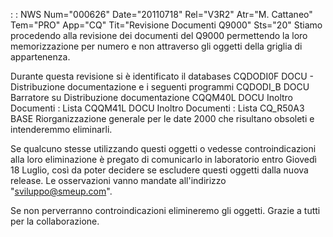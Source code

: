  :  : NWS Num="000626" Date="20110718" Rel="V3R2" Atr="M. Cattaneo" Tem="PRO" App="CQ" Tit="Revisione Documenti Q9000" Sts="20"
Stiamo procedendo alla revisione dei documenti del Q9000 permettendo la loro memorizzazione per numero e non attraverso gli oggetti della griglia di appartenenza.

Durante questa revisione si è identificato il databases
CQDODI0F DOCU - Distribuzione documentazione
e i seguenti programmi
CQDODI_B  DOCU Barratore su Distribuzione documentazione
CQQM40L   DOCU Inoltro Documenti  :  Lista
CQQM41L   DOCU Inoltro Documenti  :  Lista
CQ_R50A3  BASE Riorganizzazione generale per le date 2000
che risultano obsoleti e intenderemmo eliminarli.

Se qualcuno stesse utilizzando questi oggetti o vedesse controindicazioni alla loro eliminazione è
pregato di comunicarlo in laboratorio entro Giovedì 18 Luglio, così da poter decidere se escludere
questi oggetti dalla nuova release.
Le osservazioni vanno mandate all'indirizzo "sviluppo@smeup.com".

Se non perverranno controindicazioni elimineremo gli oggetti.
Grazie a tutti per la collaborazione.
